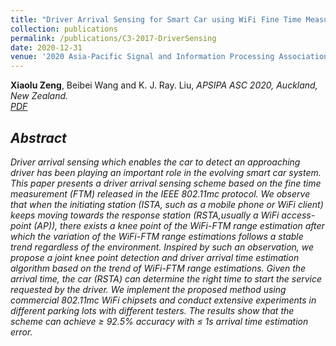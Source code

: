 ```yaml
---
title: "Driver Arrival Sensing for Smart Car using WiFi Fine Time Measurements"
collection: publications
permalink: /publications/C3-2017-DriverSensing
date: 2020-12-31
venue: '2020 Asia-Pacific Signal and Information Processing Association Annual Summit and Conference (APSIPA ASC)'
---
```

<b>Xiaolu Zeng</b>, Beibei Wang and K. J. Ray. Liu, <i>APSIPA ASC 2020, Auckland, New Zealand<i>. <br>
[PDF](http://Xiaolu1263.github.io/files/DriverSensing.pdf)

## Abstract <br>
Driver arrival sensing which enables the car to detect an approaching driver has been playing an important role in the evolving smart car system. This paper presents a
driver arrival sensing scheme based on the fine time measurement (FTM) released in the IEEE 802.11mc protocol. We observe that when the initiating station (ISTA, such as a mobile phone or
WiFi client) keeps moving towards the response station (RSTA,usually a WiFi access-point (AP)), there exists a knee point of the WiFi-FTM range estimation after which the variation of the
WiFi-FTM range estimations follows a stable trend regardless of the environment. Inspired by such an observation, we propose a joint knee point detection and driver arrival time estimation
algorithm based on the trend of WiFi-FTM range estimations. Given the arrival time, the car (RSTA) can determine the right time to start the service requested by the driver. We implement
the proposed method using commercial 802.11mc WiFi chipsets and conduct extensive experiments in different parking lots with different testers. The results show that the scheme can achieve
≥ 92.5% accuracy with ≤ 1s arrival time estimation error.
